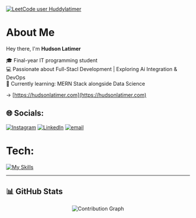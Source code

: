 <div align="left">
  
[![LeetCode user Huddylatimer](https://img.shields.io/badge/dynamic/json?style=flat&labelColor=black&color=white&label=Solved&query=solvedOverTotal&url=https%3A%2F%2Fleetcode-badge.vercel.app%2Fapi%2Fusers%2FTirthDhandhukia&logo=leetcode&logoColor=white)](https://leetcode.com/Huddylatimer)
</div>

#  About Me

Hey there, I'm **Hudson Latimer**

🎓 Final-year IT programming student  
💻 Passionate about Full-Stacl Development | Exploring Ai Integration & DevOps  
🌱 Currently learning: MERN Stack alongside Data Science

→ [https://hudsonlatimer.com](https://hudsonlatimer.com)


## 🌐 Socials:
[![Instagram](https://skillicons.dev/icons?i=instagram)](https://instagram.com/HuddyLatimer) [![LinkedIn](https://skillicons.dev/icons?i=linkedin)](https://www.linkedin.com/in/hudson-latimer-585277343/a) [![email](https://skillicons.dev/icons?i=gmail)](mailto:hudsonlatimer4@gmail.com) 

# Tech:
[![My Skills](https://skillicons.dev/icons?i=ts,js,html,css,python,cpp,react,redux,bootstrap,aws,express,git,github,vercel,postman,tailwind,docker,kubernetes,discord,n8n)](https://skillicons.dev)


---
## 📊 GitHub Stats

<div align="center">


![Contribution Graph](https://github-readme-activity-graph.vercel.app/graph?username=huddylatimer&theme=high-contrast&hide_border=true&bg_color=000000&color=ffffff&line=ffffff&point=ffffff)

</div>



